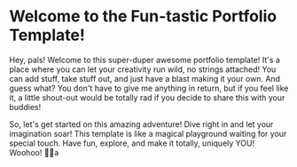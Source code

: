 # Welcome to the Fun-tastic Portfolio Template!

Hey, pals! Welcome to this super-duper awesome portfolio template! It's a place where you can let your creativity run wild, no strings attached! You can add stuff, take stuff out, and just have a blast making it your own. And guess what? You don't have to give me anything in return, but if you feel like it, a little shout-out would be totally rad if you decide to share this with your buddies!

So, let's get started on this amazing adventure! Dive right in and let your imagination soar! This template is like a magical playground waiting for your special touch. Have fun, explore, and make it totally, uniquely YOU! Woohoo! 🎉🚀a
